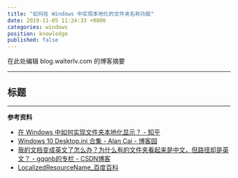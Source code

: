 ```yaml
---
title: "如何在 Windows 中实现本地化的文件夹名称功能"
date: 2019-11-05 11:24:33 +0800
categories: windows
position: knowledge
published: false
---
```


在此处编辑 blog.walterlv.com 的博客摘要

---

<div id="toc"></div>

## 标题

---

**参考资料**

- [在 Windows 中如何实现文件夹本地化显示？ - 知乎](https://www.zhihu.com/question/22335626)
- [Windows 10 Desktop.ini 合集 - Alan Cai - 博客园](https://www.cnblogs.com/alancai/articles/5911267.html)
- [我的文档变成英文了怎么办？为什么有的文件夹看起来是中文，但路径却是英文？ - gqqnb的专栏 - CSDN博客](https://blog.csdn.net/gqqnb/article/details/16884369)
- [LocalizedResourceName_百度百科](https://baike.baidu.com/item/LocalizedResourceName)
